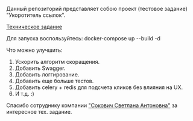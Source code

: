 Данный репозиторий представляет собою проект (тестовое задание) "Укоротитель ссылок".

[Техническое задание](test_task.md)

Для запуска воспользуйтесь:
    docker-compose up --build -d


Что можно улучшить:

1) Ускорить алгоритм скоращения.
2) Добавить Swagger.
3) Добавить логгирование.
3) Добавить еще больше тестов.
4) Добавить celery + redis для подсчета кликов без влияния на UX.
5) И т.д. :)

Спасибо сотруднику компании ["Сокович Светлана Антоновна"](https://hh.ru/employer/11977828?hhtmFrom=vacancy) за интересное тех. задание.
